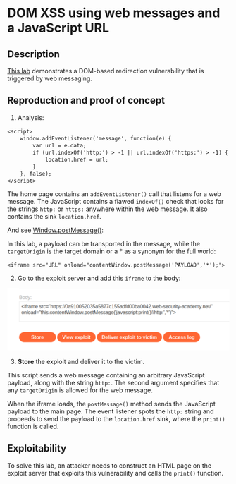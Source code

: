 # DOM XSS using web messages and a JavaScript URL

## Description

[This lab](https://portswigger.net/web-security/dom-based/controlling-the-web-message-source/lab-dom-xss-using-web-messages-and-a-javascript-url) demonstrates a DOM-based redirection vulnerability that is triggered by web messaging.

## Reproduction and proof of concept

1. Analysis:

```text
<script>
    window.addEventListener('message', function(e) {
        var url = e.data;
        if (url.indexOf('http:') > -1 || url.indexOf('https:') > -1) {
            location.href = url;
        }
    }, false);
</script>
```

The home page contains an `addEventListener()` call that listens for a web message. The JavaScript contains a flawed `indexOf()` check that looks for the strings `http:` or `https:` anywhere within the web message. It also contains the sink `location.href`.

And see [Window.postMessage()](https://developer.mozilla.org/en-US/docs/Web/API/Window/postMessage):

In this lab, a payload can be transported in the message, while the `targetOrigin` is the target domain or a * as a synonym for the full world:

```text
<iframe src="URL" onload="contentWindow.postMessage('PAYLOAD','*');">
```

2. Go to the exploit server and add this `iframe` to the body:

![DOM-based](../../_static/images/dom-based1.png)
    
3. **Store** the exploit and deliver it to the victim.

This script sends a web message containing an arbitrary JavaScript payload, along with the string `http:`. The second argument specifies that any `targetOrigin` is allowed for the web message.

When the iframe loads, the `postMessage()` method sends the JavaScript payload to the main page. The event listener spots the `http:` string and proceeds to send the payload to the `location.href` sink, where the `print()` function is called.

## Exploitability

To solve this lab, an attacker needs to construct an HTML page on the exploit server that exploits this vulnerability and calls the `print()` function.
